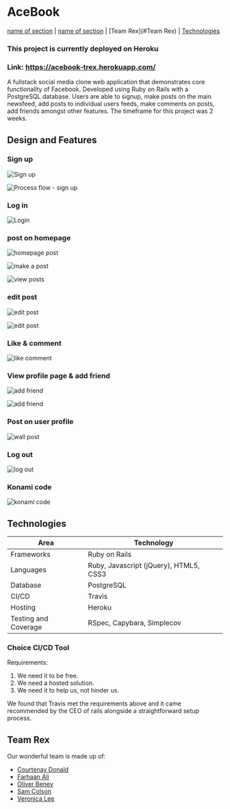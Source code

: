 # AceBook
[name of section](#section) | [name of section](#section) | [Team Rex](#Team Rex) | [Technologies](#Technologies) 

### This project is currently deployed on Heroku <br>
### Link: https://acebook-trex.herokuapp.com/

A fullstack social media clone web application that demonstrates core functionality of Facebook. 
Developed using Ruby on Rails with a PostgreSQL database. Users are able to signup, make posts on the main newsfeed, add posts to individual users feeds, make comments on posts, add friends amongst other features. 
The timeframe for this project was 2 weeks.

## Design and Features 


### Sign up 
![Sign up](https://i.imgur.com/rM9y0g7.gif)

![Process flow - sign up](https://app.lucidchart.com/publicSegments/view/e9ae1bf5-25d4-4e2d-b46d-8d6586f7ddd4/image.jpeg)
### Log in
![Login](https://imgur.com/0SrD34w.gif)

### post on homepage
![homepage post](https://imgur.com/dlj0wgd.gif)

![make a post](https://app.lucidchart.com/publicSegments/view/26e846c2-f0c3-4723-8706-daa6e8ec2aeb/image.jpeg)

![view posts](https://app.lucidchart.com/publicSegments/view/f48b2fd4-16e5-4315-9031-6a63dac866d1/image.jpeg)
### edit post
![edit post](https://imgur.com/D7FqrAG.gif)

![edit post](https://app.lucidchart.com/publicSegments/view/f0ffb18d-a37a-448e-b3a1-7a9806060b41/image.jpeg)

### Like & comment
![like comment](https://imgur.com/GaBIGeP.gif)

### View profile page & add friend
![add friend](https://imgur.com/cW2WTmu.gif)

![add friend](https://app.lucidchart.com/publicSegments/view/1c432959-3c9a-4449-9e19-628c715096b5/image.jpeg)

### Post on user profile
![wall post](https://imgur.com/sBrKzEe.gif)

### Log out
![log out](https://imgur.com/uYtjhUD.gif)

### Konami code
![konami code](https://imgur.com/8N8Tz7R.gif)


## Technologies

| Area                 | Technology                 |
| -------------------- | -------------------------- |
| Frameworks           | Ruby on Rails              |
| Languages            | Ruby, Javascript (jQuery), HTML5, CSS3|
| Database             | PostgreSQL                 |
| CI/CD                | Travis                     |
| Hosting              | Heroku                     |
| Testing and Coverage | RSpec, Capybara, Simplecov |

### Choice CI/CD Tool
Requirements:
1. We need it to be free.
2. We need a hosted solution.
3. We need it to help us, not hinder us. 

We found that Travis met the requirements above and it came recommended by the CEO of rails alongside a straightforward setup process.

## Team Rex

Our wonderful team is made up of:

- [Courtenay Donald](https://github.com/c-donald)
- [Farhaan Ali](https://github.com/farhaan-ali)
- [Oliver Beney](https://github.com/obean)
- [Sam Colson](https://github.com/samcolson4)
- [Veronica Lee](https://github.com/veronicavlee89)

